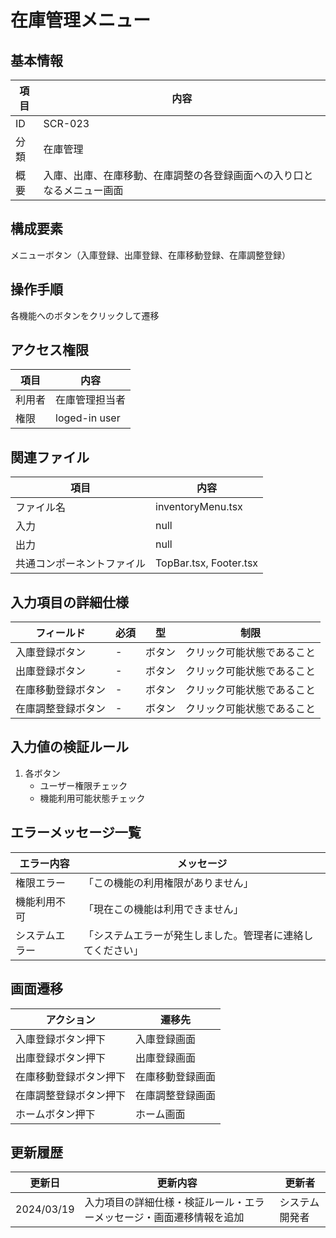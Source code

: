 # 在庫管理メニュー

## 基本情報
| 項目 | 内容 |
|------|------|
| ID | SCR-023 |
| 分類 | 在庫管理 |
| 概要 | 入庫、出庫、在庫移動、在庫調整の各登録画面への入り口となるメニュー画面 |

## 構成要素
メニューボタン（入庫登録、出庫登録、在庫移動登録、在庫調整登録）

## 操作手順
各機能へのボタンをクリックして遷移

## アクセス権限
| 項目 | 内容 |
|------|------|
| 利用者 | 在庫管理担当者 |
| 権限 | loged-in user |

## 関連ファイル
| 項目 | 内容 |
|------|------|
| ファイル名 | inventoryMenu.tsx |
| 入力 | null |
| 出力 | null |
| 共通コンポーネントファイル | TopBar.tsx, Footer.tsx |

## 入力項目の詳細仕様
| フィールド | 必須 | 型 | 制限 |
|------------|------|-----|------|
| 入庫登録ボタン | - | ボタン | クリック可能状態であること |
| 出庫登録ボタン | - | ボタン | クリック可能状態であること |
| 在庫移動登録ボタン | - | ボタン | クリック可能状態であること |
| 在庫調整登録ボタン | - | ボタン | クリック可能状態であること |

## 入力値の検証ルール
1. 各ボタン
   - ユーザー権限チェック
   - 機能利用可能状態チェック

## エラーメッセージ一覧
| エラー内容 | メッセージ |
|------------|------------|
| 権限エラー | 「この機能の利用権限がありません」 |
| 機能利用不可 | 「現在この機能は利用できません」 |
| システムエラー | 「システムエラーが発生しました。管理者に連絡してください」 |

## 画面遷移
| アクション | 遷移先 |
|------------|--------|
| 入庫登録ボタン押下 | 入庫登録画面 |
| 出庫登録ボタン押下 | 出庫登録画面 |
| 在庫移動登録ボタン押下 | 在庫移動登録画面 |
| 在庫調整登録ボタン押下 | 在庫調整登録画面 |
| ホームボタン押下 | ホーム画面 |

## 更新履歴
| 更新日 | 更新内容 | 更新者 |
|--------|----------|--------|
| 2024/03/19 | 入力項目の詳細仕様・検証ルール・エラーメッセージ・画面遷移情報を追加 | システム開発者 |
